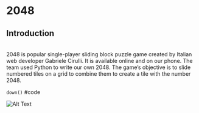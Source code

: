 
# 2048

## Introduction
<br>2048 is popular single-player sliding block puzzle game created by Italian web developer Gabriele Cirulli. It is available online and on our phone. The team used Python to write our own 2048. The game’s objective is to slide numbered tiles on a grid to combine them to create a tile with the number 2048.</br>

`down()` #code

![Alt Text](https://)
